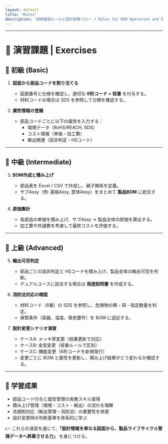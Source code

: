 ```yaml
---
layout: default
title: "Rules"
description: "BOM運用ルールと設計実務フロー / Rules for BOM Operation and Design Practice"
---
```


---

# 🧪 演習課題 | Exercises

## 📘 初級 (Basic)

1. **図面から部品コードを割り当てる**  
   - 図面番号と仕様を確認し、適切な **6桁コード + 枝番** を付与する。  
   - 材料コードの場合は SDS を参照して分類を確認する。  

2. **属性情報の登録**  
   - 部品コードごとに以下の属性を入力する：  
     - 環境データ（RoHS/REACH, SDS）  
     - コスト情報（単価・加工費）  
     - 輸出関連（該非判定・HSコード）  

---

## 📗 中級 (Intermediate)

3. **BOM作成と積み上げ**  
   - 部品表を Excel / CSV で作成し、親子関係を定義。  
   - サブAssy（例: 基板Assy, 筐体Assy）をまとめて **製品BOM** に統合する。  

4. **原価集計**  
   - 各部品の単価を積み上げ、サブAssy → 製品全体の原価を算出する。  
   - 加工費や共通費を考慮して最終コストを評価する。  

---

## 📕 上級 (Advanced)

5. **輸出可否判定**  
   - 部品ごとの該非判定と HSコードを積み上げ、製品全体の輸出可否を判断。  
   - デュアルユースに該当する場合は **用途説明書** を作成する。  

6. **消防法対応の確認**  
   - 材料コード（6番）の SDS を参照し、危険物の類・項・指定数量を判定。  
   - 保管条件（容器、温度、換気要件）を BOM に追記する。  

7. **設計変更シナリオ演習**  
   - ケースA: メッキ厚変更（枝番更新で対応）  
   - ケースB: 金型変更（枝番ルールで区別）  
   - ケースC: 機能変更（6桁コードを新規発行）  
   - 変更ごとに BOM と属性を更新し、積み上げ結果がどう変わるか確認する。  

---

## 🎯 学習成果

- 部品コード付与と属性管理の実務スキル習得  
- 積み上げ管理（環境・コスト・輸出）の流れを理解  
- 法規制対応（輸出管理・消防法）の重要性を体感  
- 設計変更時の判断基準を体系的に学ぶ  

👉 これらの演習を通じて、**「設計情報を単なる図面から、製品ライフサイクル管理データへ昇華させる力」** を身につける。
